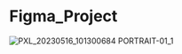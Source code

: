 # Figma_Project
![PXL_20230516_101300684 PORTRAIT-01_1](https://github.com/hamim5264/Figma_Project/assets/124155317/6d36ce21-b786-492a-93fd-c37e2a2561df)



